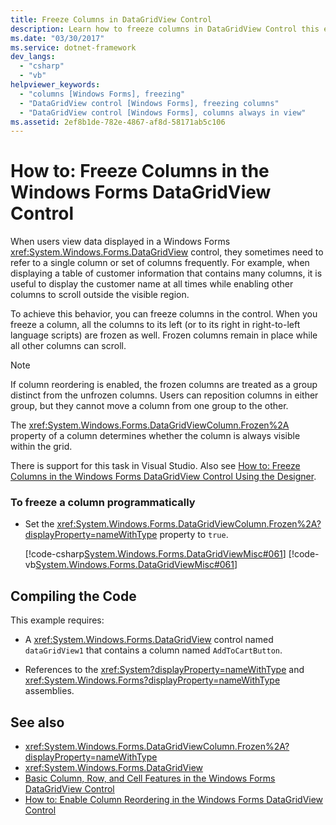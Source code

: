 ```yaml
---
title: Freeze Columns in DataGridView Control
description: Learn how to freeze columns in DataGridView Control this enables you to display the customer name or other data at all times while other columns scroll.
ms.date: "03/30/2017"
ms.service: dotnet-framework
dev_langs:
  - "csharp"
  - "vb"
helpviewer_keywords:
  - "columns [Windows Forms], freezing"
  - "DataGridView control [Windows Forms], freezing columns"
  - "DataGridView control [Windows Forms], columns always in view"
ms.assetid: 2ef8b1de-782e-4867-af8d-58171ab5c106
---
```

# How to: Freeze Columns in the Windows Forms DataGridView Control

When users view data displayed in a Windows Forms <xref:System.Windows.Forms.DataGridView> control, they sometimes need to refer to a single column or set of columns frequently. For example, when displaying a table of customer information that contains many columns, it is useful to display the customer name at all times while enabling other columns to scroll outside the visible region.

To achieve this behavior, you can freeze columns in the control. When you freeze a column, all the columns to its left (or to its right in right-to-left language scripts) are frozen as well. Frozen columns remain in place while all other columns can scroll.

> [!NOTE]
> If column reordering is enabled, the frozen columns are treated as a group distinct from the unfrozen columns. Users can reposition columns in either group, but they cannot move a column from one group to the other.

The <xref:System.Windows.Forms.DataGridViewColumn.Frozen%2A> property of a column determines whether the column is always visible within the grid.

There is support for this task in Visual Studio.  Also see [How to: Freeze Columns in the Windows Forms DataGridView Control Using the Designer](freeze-columns-in-the-datagrid-using-the-designer.md).

### To freeze a column programmatically

- Set the <xref:System.Windows.Forms.DataGridViewColumn.Frozen%2A?displayProperty=nameWithType> property to `true`.

     [!code-csharp[System.Windows.Forms.DataGridViewMisc#061](~/samples/snippets/csharp/VS_Snippets_Winforms/System.Windows.Forms.DataGridViewMisc/CS/datagridviewmisc.cs#061)]
     [!code-vb[System.Windows.Forms.DataGridViewMisc#061](~/samples/snippets/visualbasic/VS_Snippets_Winforms/System.Windows.Forms.DataGridViewMisc/VB/datagridviewmisc.vb#061)]

## Compiling the Code

This example requires:

- A <xref:System.Windows.Forms.DataGridView> control named `dataGridView1` that contains a column named `AddToCartButton`.

- References to the <xref:System?displayProperty=nameWithType> and <xref:System.Windows.Forms?displayProperty=nameWithType> assemblies.

## See also

- <xref:System.Windows.Forms.DataGridViewColumn.Frozen%2A?displayProperty=nameWithType>
- <xref:System.Windows.Forms.DataGridView>
- [Basic Column, Row, and Cell Features in the Windows Forms DataGridView Control](basic-column-row-and-cell-features-wf-datagridview-control.md)
- [How to: Enable Column Reordering in the Windows Forms DataGridView Control](how-to-enable-column-reordering-in-the-windows-forms-datagridview-control.md)
